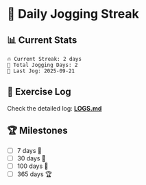 # 🏃 Daily Jogging Streak

## 📊 Current Stats

```
🔥 Current Streak: 2 days
🏃 Total Jogging Days: 2
📅 Last Jog: 2025-09-21
```

## 📝 Exercise Log

Check the detailed log: **[LOGS.md](logs/LOGS.md)**

## 🏆 Milestones

- [ ] 7 days 🌱
- [ ] 30 days 🌿
- [ ] 100 days 🌳
- [ ] 365 days 🏆